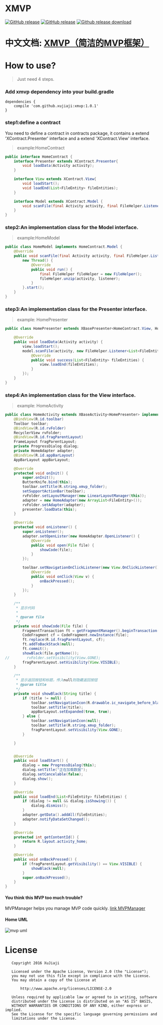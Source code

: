 # XMVP
[![GitHub release](https://img.shields.io/badge/release-1.0.1-red.svg)](https://github.com/xujiaji/XMVP/releases) [![GitHub release](https://img.shields.io/badge/bintray-1.0.1-brightgreen.svg)](https://bintray.com/xujiaji/maven/xmvp/1.0.1) [![Github release download](https://img.shields.io/badge/download-jar-orange.svg)](https://github.com/xujiaji/XMVP/releases/download/1.0.1/xmvp_1_0_1.jar)

# 中文文档: [XMVP（简洁的MVP框架）](http://www.jianshu.com/p/b60e8ef138d1)

# How to use?
> Just need 4 steps. 

### Add xmvp dependency into your build.gradle
```
dependencies {
    compile 'com.github.xujiaji:xmvp:1.0.1'
}
```
### step1:define a contract
You need to define a contract in contracts package, it contains a extend 'XContract.Presenter' interface and a extend 'XContract.View' interface.
> example:HomeContract

``` java
public interface HomeContract {
    interface Presenter extends XContract.Presenter{
        void loadData(Activity activity);
    }

    interface View extends XContract.View{
        void loadStart();
        void loadEnd(List<FileEntity> fileEntities);
    }

    interface Model extends XContract.Model {
        void scanFile(final Activity activity, final FileHelper.Listener<List<FileEntity>> listener);
    }
}
```

### step2:An implementation class for the Model interface.
> example:HomeModel

``` java
public class HomeModel implements HomeContract.Model {
    @Override
    public void scanFile(final Activity activity, final FileHelper.Listener<List<FileEntity>> listener) {
        new Thread() {
            @Override
            public void run() {
                final FileHelper fileHelper = new FileHelper();
                fileHelper.unzip(activity, listener);
            }
        }.start();
    }
}
```

### step3:An implementation class for the Presenter interface.
> example: HomePresenter

``` java
public class HomePresenter extends XBasePresenter<HomeContract.View, HomeModel> implements HomeContract.Presenter {

    @Override
    public void loadData(Activity activity) {
        view.loadStart();
        model.scanFile(activity, new FileHelper.Listener<List<FileEntity>>() {
            @Override
            public void success(List<FileEntity> fileEntities) {
                view.loadEnd(fileEntities);
            }
        });
    }
}
```

### step4:An implementation class for the View interface.
> example: HomeActivity

``` java
public class HomeActivity extends XBaseActivity<HomePresenter> implements HomeContract.View {
    @BindView(R.id.toolbar)
    Toolbar toolbar;
    @BindView(R.id.rvFolder)
    RecyclerView rvFolder;
    @BindView(R.id.fragParentLayout)
    FrameLayout fragParentLayout;
    private ProgressDialog dialog;
    private HomeAdapter adapter;
    @BindView(R.id.appBarLayout)
    AppBarLayout appBarLayout;

    @Override
    protected void onInit() {
        super.onInit();
        ButterKnife.bind(this);
        toolbar.setTitle(R.string.xmvp_folder);
        setSupportActionBar(toolbar);
        rvFolder.setLayoutManager(new LinearLayoutManager(this));
        adapter = new HomeAdapter(new ArrayList<FileEntity>());
        rvFolder.setAdapter(adapter);
        presenter.loadData(this);
    }

    @Override
    protected void onListener() {
        super.onListener();
        adapter.setOpenLister(new HomeAdapter.OpenListener() {
            @Override
            public void open(File file) {
                showCode(file);
            }
        });

        toolbar.setNavigationOnClickListener(new View.OnClickListener() {
            @Override
            public void onClick(View v) {
                onBackPressed();
            }
        });
    }

    /**
     * 显示代码
     *
     * @param file
     */
    private void showCode(File file) {
        FragmentTransaction ft = getFragmentManager().beginTransaction();
        CodeFragment cf = CodeFragment.newInstance(file);
        ft.replace(R.id.fragParentLayout, cf);
        ft.addToBackStack(null);
        ft.commit();
        showBlack(file.getName());
//        rvFolder.setVisibility(View.GONE);
        fragParentLayout.setVisibility(View.VISIBLE);
    }

    /**
     * 显示返回按钮和标题，传入null则隐藏返回按钮
     * @param title
     */
    private void showBlack(String title) {
        if (title != null) {
            toolbar.setNavigationIcon(R.drawable.ic_navigate_before_black_24dp);
            toolbar.setTitle(title);
            appBarLayout.setExpanded(true, true);
        } else {
            toolbar.setNavigationIcon(null);
            toolbar.setTitle(R.string.xmvp_folder);
            fragParentLayout.setVisibility(View.GONE);
        }

    }


    @Override
    public void loadStart() {
        dialog = new ProgressDialog(this);
        dialog.setTitle("正在加载数据");
        dialog.setCancelable(false);
        dialog.show();
    }

    @Override
    public void loadEnd(List<FileEntity> fileEntities) {
        if (dialog != null && dialog.isShowing()) {
            dialog.dismiss();
        }
        adapter.getData().addAll(fileEntities);
        adapter.notifyDataSetChanged();
    }

    @Override
    protected int getContentId() {
        return R.layout.activity_home;
    }

    @Override
    public void onBackPressed() {
        if (fragParentLayout.getVisibility() == View.VISIBLE) {
            showBlack(null);
        }
        super.onBackPressed();
    }
}
```

#### You think this MVP too much trouble?
MVPManager helps you manage MVP code quickly.
[link MVPManager](https://github.com/xujiaji/MVPManager)

#### Home UML
![mvp uml](display/mvp.png)

# License
```
   Copyright 2016 XuJiaji

   Licensed under the Apache License, Version 2.0 (the "License");
   you may not use this file except in compliance with the License.
   You may obtain a copy of the License at

       http://www.apache.org/licenses/LICENSE-2.0

   Unless required by applicable law or agreed to in writing, software
   distributed under the License is distributed on an "AS IS" BASIS,
   WITHOUT WARRANTIES OR CONDITIONS OF ANY KIND, either express or implied.
   See the License for the specific language governing permissions and
   limitations under the License.
```
